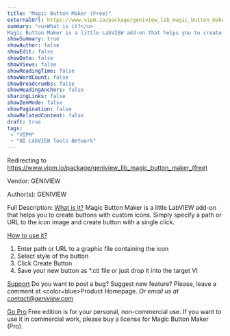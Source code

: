 ```yaml
---
title: "Magic Button Maker (Free)"
externalUrl: https://www.vipm.io/package/geniview_lib_magic_button_maker_(free)
summary: "<u>What is it?</u>
Magic Button Maker is a little LabVIEW add-on that helps you to create buttons with custom icons."
showSummary: true
showAuthor: false
showEdit: false
showData: false
showViews: false
showReadingTime: false
showWordCount: false
showBreadcrumbs: false
showHeadingAnchors: false
sharingLinks: false
showZenMode: false
showPagination: false
showRelatedContent: false
draft: true
tags:
 - "VIPM"
 - "NI LabVIEW Tools Network"
---
```


Redirecting to https://www.vipm.io/package/geniview_lib_magic_button_maker_(free)

Vendor: GENIVIEW

Author(s): GENIVIEW
 
Full Description:
<u>What is it?</u>
Magic Button Maker is a little LabVIEW add-on that helps you to create buttons with custom icons. Simply specify a path or URL to the icon image and create button with a single click.

<u>How to use it?</u>
1. Enter path or URL to a graphic file containing the icon
2. Select style of the button
3. Click Create Button
4. Save your new button as *.ctl file or just drop it into the target VI

<u>Support</u>
Do you want to post a bug? Suggest new feature? Please, leave a comment at <color=blue>Product Homepage</color>.
*Or email us at contact@geniview.com*

<u>Go Pro</u>
Free edition is for your personal, non-commercial use. If you want to use it in commercial work, please buy a license for Magic Button Maker (Pro).